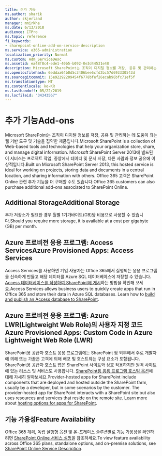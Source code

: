 ```yaml
---
title: 추가 기능
ms.author: sharik
author: skjerland
manager: mnirkhe
ms.date: 6/13/2018
audience: ITPro
ms.topic: reference
f1_keywords:
- sharepoint-online-add-on-service-description
ms.service: o365-administration
localization_priority: Normal
ms.custom: Adm_ServiceDesc
ms.assetid: ea48f8c4-ede1-40b5-b092-0e3d44531e48
description: Microsoft SharePoint는 조직이 디지털 정보를 저장, 공유 및 관리하는 데 도움이 되는 웹 기반 도구 및 기술을 집약한 제품입니다. Microsoft SharePoint Server 2013에 빌드된 이 서비스는 프로젝트 작업, 중앙에서 데이터 및 문서 저장, 다른 사람과 정보 공유에 이상적입니다. Office 365 고객은 SharePoint Online 관련 추가 기능을 더 구매할 수도 있습니다.
ms.openlocfilehash: 6eddaa64b0d5c3406bee6cfd2bc57d693330543d
ms.sourcegitcommit: 15e92292209454f6778bfef26ecab96bfc71ef5f
ms.translationtype: MT
ms.contentlocale: ko-KR
ms.lasthandoff: 05/22/2019
ms.locfileid: "34343567"
---
```

# <a name="add-ons"></a><span data-ttu-id="9042e-105">추가 기능</span><span class="sxs-lookup"><span data-stu-id="9042e-105">Add-ons</span></span>

<span data-ttu-id="9042e-106">Microsoft SharePoint는 조직이 디지털 정보를 저장, 공유 및 관리하는 데 도움이 되는 웹 기반 도구 및 기술을 집약한 제품입니다.</span><span class="sxs-lookup"><span data-stu-id="9042e-106">Microsoft SharePoint is a collection of Web-based tools and technologies that help your organization store, share, and manage digital information.</span></span> <span data-ttu-id="9042e-107">Microsoft SharePoint Server 2013에 빌드된 이 서비스는 프로젝트 작업, 중앙에서 데이터 및 문서 저장, 다른 사람과 정보 공유에 이상적입니다.</span><span class="sxs-lookup"><span data-stu-id="9042e-107">Built on Microsoft SharePoint Server 2013, this hosted service is ideal for working on projects, storing data and documents in a central location, and sharing information with others.</span></span> <span data-ttu-id="9042e-108">Office 365 고객은 SharePoint Online 관련 추가 기능을 더 구매할 수도 있습니다.</span><span class="sxs-lookup"><span data-stu-id="9042e-108">Office 365 customers can also purchase additional add-ons associated to SharePoint Online.</span></span>
  
## <a name="additional-storage"></a><span data-ttu-id="9042e-109">Additional Storage</span><span class="sxs-lookup"><span data-stu-id="9042e-109">Additional Storage</span></span>
<span data-ttu-id="9042e-110"><a name="bkmk_AdditionalStorage"> </a></span><span class="sxs-lookup"><span data-stu-id="9042e-110"></span></span>

<span data-ttu-id="9042e-111">추가 저장소가 필요한 경우 월별 1기가바이트(GB)당 비용으로 사용할 수 있습니다.</span><span class="sxs-lookup"><span data-stu-id="9042e-111">Should you require more storage, it is available at a cost per gigabyte (GB) per month.</span></span>
  
## <a name="azure-provisioned-apps-access-services"></a><span data-ttu-id="9042e-112">Azure 프로비전 응용 프로그램: Access Services</span><span class="sxs-lookup"><span data-stu-id="9042e-112">Azure Provisioned Apps: Access Services</span></span>
<span data-ttu-id="9042e-113"><a name="bkmk_AzureProvisionedAppsAccessServices"> </a></span><span class="sxs-lookup"><span data-stu-id="9042e-113"></span></span>

<span data-ttu-id="9042e-p103">Access Services를 사용하면 기업 사용자는 Office 365에서 실행되는 응용 프로그램을 신속하게 만들고 해당 데이터를 Azure SQL 데이터베이스에 저장할 수 있습니다. [Access 데이터베이스를 작성하여 SharePoint에 게시](https://go.microsoft.com/fwlink/p/?LinkID=393754)하는 방법을 확인해 보세요.</span><span class="sxs-lookup"><span data-stu-id="9042e-p103">Access Services allows business users to quickly create apps that run in Office 365 and store their data in Azure SQL databases. Learn how to [build and publish an Access database to SharePoint](https://go.microsoft.com/fwlink/p/?LinkID=393754).</span></span>
  
## <a name="azure-provisioned-apps-custom-code-in-azure-lightweight-web-role-lwr"></a><span data-ttu-id="9042e-116">Azure 프로비전 응용 프로그램: Azure LWR(Lightweight Web Role)의 사용자 지정 코드</span><span class="sxs-lookup"><span data-stu-id="9042e-116">Azure Provisioned Apps: Custom Code in Azure Lightweight Web Role (LWR)</span></span>
<span data-ttu-id="9042e-117"><a name="bkmk_AzureProvisionedAppsCustomCodeinAzureLWR"> </a></span><span class="sxs-lookup"><span data-stu-id="9042e-117"></span></span>

<span data-ttu-id="9042e-p104">SharePoint용 공급자 호스트 응용 프로그램에는 SharePoint 팜 외부에서 주로 개발자에 의해 또는 가끔은 고객에 의해 배포 및 호스트되는 구성 요소가 포함됩니다. SharePoint용 공급자 호스트 앱은 SharePoint 사이트와 상호 작용하지만 원격 사이트에 있는 리소스 및 서비스도 사용합니다. [SharePoint용 응용 프로그램 호스팅 옵션](https://go.microsoft.com/fwlink/?LinkId=271314)에 대해 자세히 알아보세요.</span><span class="sxs-lookup"><span data-stu-id="9042e-p104">Provider-hosted apps for SharePoint include components that are deployed and hosted outside the SharePoint farm, usually by a developer, but in some scenarios by the customer. The provider-hosted app for SharePoint interacts with a SharePoint site but also uses resources and services that reside on the remote site. Learn more about [hosting options for apps for SharePoint](https://go.microsoft.com/fwlink/?LinkId=271314).</span></span>
  
## <a name="feature-availability"></a><span data-ttu-id="9042e-121">기능 가용성</span><span class="sxs-lookup"><span data-stu-id="9042e-121">Feature Availability</span></span>
<span data-ttu-id="9042e-122"><a name="bkmk_AzureProvisionedAppsCustomCodeinAzureLWR"> </a></span><span class="sxs-lookup"><span data-stu-id="9042e-122"></span></span>

<span data-ttu-id="9042e-123">Office 365 계획, 독립 실행형 옵션 및 온-프레미스 솔루션별로 기능 가용성을 확인하려면 [SharePoint Online 서비스 설명](sharepoint-online-service-description.md)을 참조하세요.</span><span class="sxs-lookup"><span data-stu-id="9042e-123">To view feature availability across Office 365 plans, standalone options, and on-premise solutions, see [SharePoint Online Service Description](sharepoint-online-service-description.md).</span></span>
  

